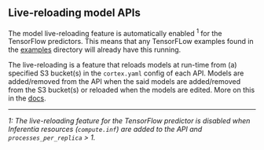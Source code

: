 ## Live-reloading model APIs

The model live-reloading feature is automatically enabled <sup>1</sup> for the TensorFlow predictors. This means that any TensorFLow examples found in the [examples](../..) directory will already have this running.

The live-reloading is a feature that reloads models at run-time from (a) specified S3 bucket(s) in the `cortex.yaml` config of each API. Models are added/removed from the API when the said models are added/removed from the S3 bucket(s) or reloaded when the models are edited. More on this in the [docs](insert-link).

---

*1: The live-reloading feature for the TensorFlow predictor is disabled when Inferentia resources (`compute.inf`) are added to the API and `processes_per_replica` > 1.*
